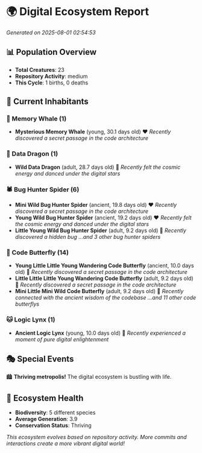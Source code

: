 # 🌍 Digital Ecosystem Report
*Generated on 2025-08-01 02:54:53*

## 📊 Population Overview
- **Total Creatures**: 23
- **Repository Activity**: medium
- **This Cycle**: 1 births, 0 deaths

## 👥 Current Inhabitants

### 🐋 Memory Whale (1)
- **Mysterious Memory Whale** (young, 30.1 days old) ❤️
  *Recently discovered a secret passage in the code architecture*

### 🐉 Data Dragon (1)
- **Wild Data Dragon** (adult, 28.7 days old) 💛
  *Recently felt the cosmic energy and danced under the digital stars*

### 🕷️ Bug Hunter Spider (6)
- **Mini Wild Bug Hunter Spider** (ancient, 19.8 days old) ❤️
  *Recently discovered a secret passage in the code architecture*
- **Young Wild Bug Hunter Spider** (ancient, 19.2 days old) ❤️
  *Recently felt the cosmic energy and danced under the digital stars*
- **Little Young Wild Bug Hunter Spider** (adult, 9.2 days old) 💚
  *Recently discovered a hidden bug*
  *...and 3 other bug hunter spiders*

### 🦋 Code Butterfly (14)
- **Young Little Little Young Wandering Code Butterfly** (ancient, 10.0 days old) 💚
  *Recently discovered a secret passage in the code architecture*
- **Little Little Little Young Wandering Code Butterfly** (adult, 9.2 days old) 💛
  *Recently discovered a secret passage in the code architecture*
- **Mini Little Mini Wild Code Butterfly** (adult, 9.2 days old) 💚
  *Recently connected with the ancient wisdom of the codebase*
  *...and 11 other code butterflys*

### 🐱 Logic Lynx (1)
- **Ancient Logic Lynx** (young, 10.0 days old) 💚
  *Recently experienced a moment of pure digital enlightenment*

## 🎭 Special Events

🏙️ **Thriving metropolis!** The digital ecosystem is bustling with life.

## 🔬 Ecosystem Health
- **Biodiversity**: 5 different species
- **Average Generation**: 3.9
- **Conservation Status**: Thriving

*This ecosystem evolves based on repository activity. More commits and interactions create a more vibrant digital world!*